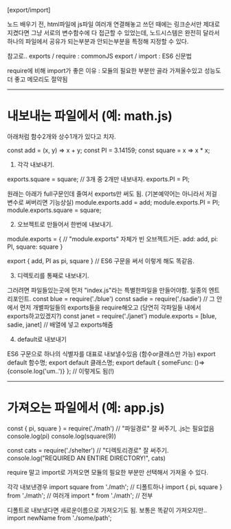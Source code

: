 
[export/import]

노드 배우기 전, html파일에 js파일 여러개 연결해놓고 쓰던 때에는
링크순서만 제대로 지켰다면 그냥 서로의 변수함수에 다 접근할 수 있었는데,
노드시스템은 완전히 달라서
하나의 파일에서 공유가 되는부분과 안되는부분을 특정해 지정할 수 있다.

참고로..
exports / require : commonJS
export / import : ES6 신문법

require에 비해 import가 좋은 이유 :
모듈의 필요한 부분만 골라 가져올수있고 성능도 더 좋고 메모리도 절약됨


-----------------------------
# 내보내는 파일에서 (예: math.js)

아래처럼 함수2개와 상수1개가 있다고 치자.

const add = (x, y) => x + y;
const PI = 3.14159;
const square = x => x * x;


1. 각각 내보내기.

exports.square = square;   // 3개 중 2개만 내보내자.
exports.PI = PI;

원래는 아래가 full구문인데 줄여서 exports만 써도 됨. (기본예약어는 아니라서 저걸 변수로 써버리면 기능상실)
module.exports.add = add;
module.exports.PI = PI;
module.exports.square = square;


2. 오브젝트로 만들어서 한번에 내보내기.

module.exports = {   // "module.exports" 자체가 빈 오브젝트거든.
    add: add,
    pi: PI,
    square: square
}

export { add, PI as pi, square }   // ES6 구문을 써서 이렇게 해도 똑같음.


3. 디렉토리를 통째로 내보내기.

그러려면 파일들있는곳에 먼저 "index.js"라는 특별한파일을 만들어야함. 일종의 엔트리포인트.
const blue = require('./blue')
const sadie = require('./sadie')      // 그 안에서 먼저 개별파일들의 exports들을 require해오고 (당연히 각파일들 내에서 exports하고있겠지?)
const janet = require('./janet')
module.exports = [blue, sadie, janet]    // 배열에 넣고 exports해줌


4. default로 내보내기

ES6 구문으로 하나의 식별자를 대표로 내보낼수있음 (함수or클래스만 가능)
export default 함수명;
export default 클래스명;
export default { someFunc: ()=>{console.log('um..')} };  // 이렇게도 됨(!)



-----------------------------
# 가져오는 파일에서 (예: app.js)

const { pi, square } = require('./math')    // "파일경로" 잘 써주기, .js는 필요없음
console.log(pi)
console.log(square(9))

const cats = require('./shelter')    // "디렉토리경로" 잘 써주기.
console.log("REQUIRED AN ENTIRE DIRECTORY!", cats)


require 말고 import로 가져오면 모듈의 필요한 부분만 선택해서 가져올 수 있다.

각각 내보낸경우
import square from './math';            // 디폴트하나
import { pi, square } from './math';    // 여러개
import * from './math';                 // 전부

디폴트로 내보냈다면 새로운이름으로 가져오기도 됨. 보통은 똑같이 가져오지만..
import newName from './some/path';

